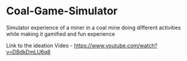 # Coal-Game-Simulator
Simulator experience of a miner in a coal mine doing different activities while making it gamified and fun experience

Link to the ideation Video - https://www.youtube.com/watch?v=DBdkDmLU6q8


